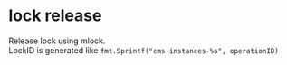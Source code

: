 # lock release

Release lock using mlock.\
LockID is generated like `fmt.Sprintf("cms-instances-%s", operationID)`
